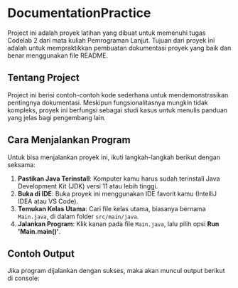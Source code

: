 # DocumentationPractice

Project ini adalah proyek latihan yang dibuat untuk memenuhi tugas Codelab 2 dari mata kuliah Pemrograman Lanjut. Tujuan dari proyek ini adalah untuk mempraktikkan pembuatan dokumentasi proyek yang baik dan benar menggunakan file README.

## Tentang Project

Project ini berisi contoh-contoh kode sederhana untuk mendemonstrasikan pentingnya dokumentasi. Meskipun fungsionalitasnya mungkin tidak kompleks, proyek ini berfungsi sebagai studi kasus untuk menulis panduan yang jelas bagi pengembang lain.

## Cara Menjalankan Program

Untuk bisa menjalankan proyek ini, ikuti langkah-langkah berikut dengan seksama:

1.  **Pastikan Java Terinstall**: Komputer kamu harus sudah terinstall Java Development Kit (JDK) versi 11 atau lebih tinggi.
2.  **Buka di IDE**: Buka proyek ini menggunakan IDE favorit kamu (IntelliJ IDEA atau VS Code).
3.  **Temukan Kelas Utama**: Cari file kelas utama, biasanya bernama `Main.java`, di dalam folder `src/main/java`.
4.  **Jalankan Program**: Klik kanan pada file `Main.java`, lalu pilih opsi **Run 'Main.main()'**.

## Contoh Output

Jika program dijalankan dengan sukses, maka akan muncul output berikut di console:
